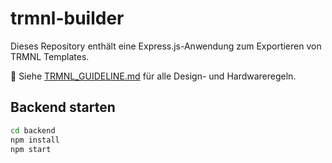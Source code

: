 # trmnl-builder

Dieses Repository enthält eine Express.js-Anwendung zum Exportieren von TRMNL Templates.

📘 Siehe [TRMNL_GUIDELINE.md](TRMNL_GUIDELINE.md) für alle Design- und Hardwareregeln.

## Backend starten

```bash
cd backend
npm install
npm start
```
